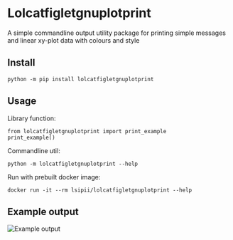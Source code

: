 # Lolcatfigletgnuplotprint

A simple commandline output utility package for printing simple messages and linear xy-plot data with colours and style

## Install

```
python -m pip install lolcatfigletgnuplotprint
```

## Usage

Library function:

```
from lolcatfigletgnuplotprint import print_example
print_example()
```

Commandline util:

```
python -m lolcatfigletgnuplotprint --help
```

Run with prebuilt docker image:

```
docker run -it --rm lsipii/lolcatfigletgnuplotprint --help
```

## Example output

![Example output](./resourses/example-cli-output.png)
